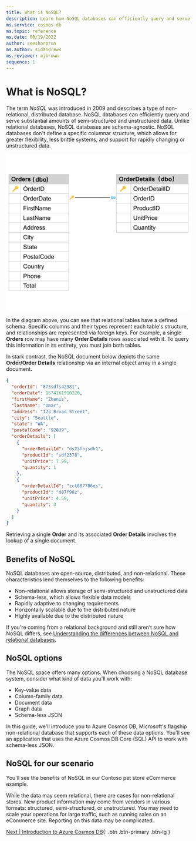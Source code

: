 ```yaml
---
title: What is NoSQL?
description: Learn how NoSQL databases can efficiently query and serve substantial amounts of semi-structured and unstructured data.
ms.service: cosmos-db
ms.topic: reference
ms.date: 08/19/2022
author: seesharprun
ms.author: sidandrews
ms.reviewer: mjbrown
sequence: 1
---
```


# What is NoSQL?

The term *NoSQL* was introduced in 2009 and describes a type of non-relational, distributed database. NoSQL databases can efficiently query and serve substantial amounts of semi-structured and unstructured data. Unlike relational databases, NoSQL databases are schema-agnostic. NoSQL databases don't define a specific columnar structure, which allows for greater flexibility, less brittle systems, and support for rapidly changing or unstructured data.

![Diagram depicting a relational database schema with an Order and OrderDetails table.](media/intro-nosql/relational_tables.svg)

In the diagram above, you can see that relational tables have a defined schema. Specific columns and their types represent each table's structure, and relationships are represented via foreign keys. For example, a single **Orders** row may have many **Order Details** rows associated with it. To query this information in its entirety, you must join both tables.

In stark contrast, the NoSQL document below depicts the same **Order/Order Details** relationship via an internal object array in a single document.

```json
{
  "orderId": "873sdfs42981",
  "orderDate": 1574161910220,
  "firstName": "Zhenis",
  "lastName": "Omar",
  "address": "123 Broad Street",
  "city": "Seattle",
  "state": "WA",
  "postalCode": "92839",
  "orderDetails": [
    {
      "orderDetailId": "ds23fhjsdk1",
      "productId": "sdf2378",
      "unitPrice": 7.99,
      "quantity": 1
    },
    {
      "orderDetailId": "zct687786es",
      "productId": "d87f98z",
      "unitPrice": 4.59,
      "quantity": 3
    }
  ]
}
```

Retrieving a single **Order** and its associated **Order Details** involves the lookup of a single document.

## Benefits of NoSQL

NoSQL databases are open-source, distributed, and non-relational. These characteristics lend themselves to the following benefits:

* Non-relational allows storage of semi-structured and unstructured data
* Schema-less, which allows flexible data models
* Rapidly adaptive to changing requirements
* Horizontally scalable due to the distributed nature
* Highly available due to the distributed nature

If you're coming from a relational background and still aren’t sure how NoSQL differs, see [Understanding the differences between NoSQL and relational databases](https://docs.microsoft.com/azure/cosmos-db/relational-nosql).

## NoSQL options

The NoSQL space offers many options. When choosing a NoSQL database system, consider what kind of data you'll work with:

* Key-value data
* Column-family data
* Document data
* Graph data
* Schema-less JSON

In this guide, we'll introduce you to Azure Cosmos DB, Microsoft's flagship non-relational database that supports each of these data options. You'll see an application that uses the Azure Cosmos DB Core (SQL) API to work with schema-less JSON.

## NoSQL for our scenario

You'll see the benefits of NoSQL in our Contoso pet store eCommerce example.

While the data may seem relational, there are cases for non-relational stores. New product information may come from vendors in various formats: structured, semi-structured, or unstructured. You may need to scale your operations for large traffic, such as running sales on an eCommerce site. Reporting on this data may be complicated. 

[Next &#124; Introduction to Azure Cosmos DB](intro-cosmos.md){: .btn .btn-primary .btn-lg }